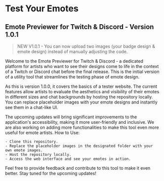 # Test Your Emotes
## Emote Previewer for Twitch &amp; Discord - Version 1.0.1

> NEW V1.0.1 - You can now upload two images (your badge design & emote design) instead of manually adjusting the code.

Welcome to the Emote Previewer for Twitch & Discord - a dedicated platform for artists who want to see their designs come to life in the context of a Twitch or Discord chat before the final release. This is the initial version of a utility tool that streamlines the testing phase of emote design.

As this is version 1.0.0, it covers the basics of a tester website. The current features allow artists to evaluate the aesthetics and visibility of their emotes in different sizes and chat backgrounds by hosting the repository locally. You can replace placeholder images with your emote designs and instantly see them in a chat-like UI.

The upcoming updates will bring significant improvements to the application's accessibility, making it more user-friendly and inclusive. We are also working on adding more functionalities to make this tool even more useful for emote artists.
How to Use:

    - Clone this repository.
    - Replace the placeholder images in the designated folder with your own emote images.
    - Host the repository locally.
    - Access the web interface and see your emotes in action.

Feel free to provide feedback and contribute to this tool to make it even better. Stay tuned for the upcoming updates!
